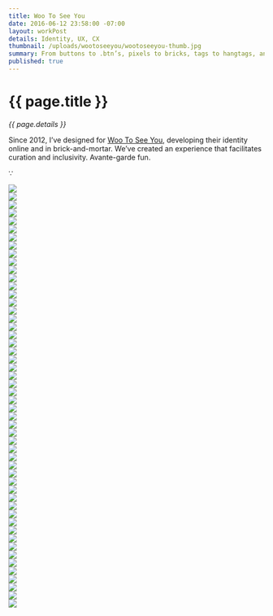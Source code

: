 ```yaml
---
title: Woo To See You
date: 2016-06-12 23:58:00 -07:00
layout: workPost
details: Identity, UX, CX
thumbnail: /uploads/wootoseeyou/wootoseeyou-thumb.jpg
summary: From buttons to .btn’s, pixels to bricks, tags to hangtags, and picks to pics.
published: true
---
```


<div class="mw-900  bp1-u-textAlign-center  u-mar-auto  u-mar-b05">
    <h1 class="u-noMargin u-mar-b01">{{ page.title }}</h1>
    <p class="as-h5  u-mar-b05"><em>{{ page.details }}</em></p>
    <p class="as-h3">Since 2012, I’ve designed for <a href="http://wootoseeyou.com/">Woo To See You</a>, developing their identity online and in brick-and-mortar. We’ve created an experience that facilitates curation and inclusivity. Avante-garde fun.</p>
    <p class="as-h5  u-textAlign-center  u-mar-b05">&#8757;</p>
</div>

<div class="Grid  Grid--withGutters">
    <div class="Grid-cell  u-size1of1">
        <img src="/uploads/wootoseeyou/wootoseeyou-hero.jpg"/>
    </div>
    <div class="Grid-cell  u-size1of4">
        <img src="/uploads/wootoseeyou/wootoseeyou-brand-grid.jpg"/>
    </div>
    <div class="Grid-cell  u-size1of4">
        <img src="/uploads/wootoseeyou/wootoseeyou-brand-grid-1.jpg"/>
    </div>
    <div class="Grid-cell  u-size1of4">
        <img src="/uploads/wootoseeyou/wootoseeyou-brand-grid-2.jpg"/>
    </div>
    <div class="Grid-cell  u-size1of4">
        <img src="/uploads/wootoseeyou/wootoseeyou-brand-grid-3.jpg"/>
    </div>
    <div class="Grid-cell  u-size1of4">
        <img src="/uploads/wootoseeyou/wootoseeyou-brand-grid-4.jpg"/>
    </div>
    <div class="Grid-cell  u-size1of4">
        <img src="/uploads/wootoseeyou/wootoseeyou-brand-grid-5.jpg"/>
    </div>
    <div class="Grid-cell  u-size1of4">
        <img src="/uploads/wootoseeyou/wootoseeyou-brand-grid-6.jpg"/>
    </div>
    <div class="Grid-cell  u-size1of4">
        <img src="/uploads/wootoseeyou/wootoseeyou-brand-grid-7.jpg"/>
    </div>
    <div class="Grid-cell  u-size1of2">
        <img src="/uploads/wootoseeyou/wootoseeyou-builds-2.jpg"/>
    </div>
    <div class="Grid-cell  u-size1of2">
        <img src="/uploads/wootoseeyou/wootoseeyou-builds-1.jpg"/>
    </div>
    <div class="Grid-cell  u-size1of2">
        <img src="/uploads/wootoseeyou/wootoseeyou-builds-4.jpg"/>
    </div>
    <div class="Grid-cell  u-size1of2">
        <img src="/uploads/wootoseeyou/wootoseeyou-builds-5.jpg"/>
    </div>
    <div class="Grid-cell  u-size1of2">
        <img src="/uploads/wootoseeyou/wootoseeyou-builds.jpg"/>
    </div>
    <div class="Grid-cell  u-size1of2">
        <img src="/uploads/wootoseeyou/wootoseeyou-builds-3.jpg"/>
    </div>
    <div class="Grid-cell  u-size1of4">
        <img src="/uploads/wootoseeyou/wootoseeyou-builds-26.jpg"/>
    </div>
    <div class="Grid-cell  u-size1of4">
        <img src="/uploads/wootoseeyou/wootoseeyou-builds-24.jpg"/>
    </div>
    <div class="Grid-cell  u-size1of2">
        <img src="/uploads/wootoseeyou/wootoseeyou-builds-25.jpg"/>
    </div>
    <div class="Grid-cell  u-size1of4">
        <img src="/uploads/wootoseeyou/wootoseeyou-builds-6.jpg"/>
    </div>
    <div class="Grid-cell  u-size1of4">
        <img src="/uploads/wootoseeyou/wootoseeyou-builds-9.jpg"/>
    </div>
    <div class="Grid-cell  u-size1of4">
        <img src="/uploads/wootoseeyou/wootoseeyou-builds-7.jpg"/>
    </div>
    <div class="Grid-cell  u-size1of4">
        <img src="/uploads/wootoseeyou/wootoseeyou-builds-8.jpg"/>
    </div>
    <div class="Grid-cell  u-size1of4">
        <img src="/uploads/wootoseeyou/wootoseeyou-builds-12.jpg"/>
    </div>
    <div class="Grid-cell  u-size1of4">
        <img src="/uploads/wootoseeyou/wootoseeyou-builds-11.jpg"/>
    </div>
    <div class="Grid-cell  u-size1of4">
        <img src="/uploads/wootoseeyou/wootoseeyou-builds-13.jpg"/>
    </div>
    <div class="Grid-cell  u-size1of4">
        <img src="/uploads/wootoseeyou/wootoseeyou-builds-14.jpg"/>
    </div>
    <div class="Grid-cell  u-size1of3">
        <img src="/uploads/wootoseeyou/wootoseeyou-builds-17.jpg"/>
    </div>
    <div class="Grid-cell  u-size1of3">
        <img src="/uploads/wootoseeyou/wootoseeyou-builds-16.jpg"/>
    </div>
    <div class="Grid-cell  u-size1of3">
        <img src="/uploads/wootoseeyou/wootoseeyou-builds-15.jpg"/>
    </div>
    <div class="Grid-cell  u-size1of3">
        <img src="/uploads/wootoseeyou/wootoseeyou-builds-18.jpg"/>
    </div>
    <div class="Grid-cell  u-size1of3">
        <img src="/uploads/wootoseeyou/wootoseeyou-builds-19.jpg"/>
    </div>
    <div class="Grid-cell  u-size1of3">
        <img src="/uploads/wootoseeyou/wootoseeyou-builds-20.jpg"/>
    </div>
    <div class="Grid-cell  u-size1of4">
        <img src="/uploads/wootoseeyou/wootoseeyou-builds-21.jpg"/>
    </div>
    <div class="Grid-cell  u-size1of4">
        <img src="/uploads/wootoseeyou/wootoseeyou-builds-22.jpg"/>
    </div>
    <div class="Grid-cell  u-size1of4">
        <img src="/uploads/wootoseeyou/wootoseeyou-builds-23.jpg"/>
    </div>
    <div class="Grid-cell  u-size1of4">
        <img src="/uploads/wootoseeyou/wootoseeyou-builds-10.jpg"/>
    </div>
    <div class="Grid-cell  u-size1of1">
        <img src="/uploads/wootoseeyou/wootoseeyou-spaces-1.jpg"/>
    </div>
    <div class="Grid-cell  u-size1of2">
        <img src="/uploads/wootoseeyou/wootoseeyou-spaces.jpg"/>
    </div>
    <div class="Grid-cell  u-size1of2">
        <img src="/uploads/wootoseeyou/wootoseeyou-spaces-2.jpg"/>
    </div>
    <div class="Grid-cell  u-size1of2">
        <img src="/uploads/wootoseeyou/wootoseeyou-spaces-3.jpg"/>
    </div>
    <div class="Grid-cell  u-size1of2">
        <img src="/uploads/wootoseeyou/wootoseeyou-spaces-4.jpg"/>
    </div>
    <div class="Grid-cell  u-size1of4">
        <img src="/uploads/wootoseeyou/wootoseeyou-spaces-10.jpg"/>
    </div>
    <div class="Grid-cell  u-size1of4">
        <img src="/uploads/wootoseeyou/wootoseeyou-spaces-8.jpg"/>
    </div>
    <div class="Grid-cell  u-size1of4">
        <img src="/uploads/wootoseeyou/wootoseeyou-spaces-6.jpg"/>
    </div>
    <div class="Grid-cell  u-size1of4">
        <img src="/uploads/wootoseeyou/wootoseeyou-spaces-5.jpg"/>
    </div>
    <div class="Grid-cell  u-size1of3">
        <img src="/uploads/wootoseeyou/wootoseeyou-spaces-9.jpg"/>
    </div>
    <div class="Grid-cell  u-size1of3">
        <img src="/uploads/wootoseeyou/wootoseeyou-spaces-7.jpg"/>
    </div>
    <div class="Grid-cell  u-size1of3">
        <img src="/uploads/wootoseeyou/wootoseeyou-spaces-11.jpg"/>
    </div>
    <div class="Grid-cell  u-size1of2">
        <img src="/uploads/wootoseeyou/wootoseeyou-people-1.jpg"/>
    </div>
    <div class="Grid-cell  u-size1of2">
        <img src="/uploads/wootoseeyou/wootooseeyou-people-2.jpg"/>
    </div>
    <div class="Grid-cell  u-size1of2">
        <img src="/uploads/wootoseeyou/wootoseeyou-people-3.jpg"/>
    </div>
    <div class="Grid-cell  u-size1of2">
        <img src="/uploads/wootoseeyou/wootoseeyou-people-4.jpg"/>
    </div>
</div>
